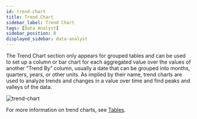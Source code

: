 ```yaml
---
id: trend-chart
title: Trend Chart
sidebar_label: Trend Chart
tags: [Data Analyst]
sidebar_position: 8
displayed_sidebar: data-analyst
---
```


<div style={{textAlign: "justify"}}>

The Trend Chart section only appears for grouped tables and can be used to set up a column or bar chart for each aggregated value over the values of another “Trend By” column, usually a date that can be grouped into months, quarters, years, or other units. 
As implied by their name, trend charts are used to analyze trends and changes in a value over time and find peaks and valleys of the data.

![trend-chart](https://s3.amazonaws.com/cdn.qrvey.com/documentation_assets/ui-docs/dataviews/chart-builder/chart-configuration/trend-chart/trend1.png#thumbnail)


For more information on trend charts, see [Tables](../07-Chart%20Types/table.md).

</div>